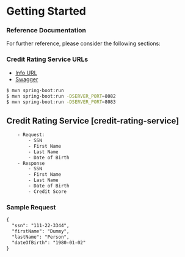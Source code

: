 # Getting Started

### Reference Documentation
For further reference, please consider the following sections:

### Credit Rating Service URLs
* [Info URL](http://localhost:8082/api/v1/info)
* [Swagger](http://localhost:8082/swagger-ui/index.html)

```bash
$ mvn spring-boot:run
$ mvn spring-boot:run -DSERVER_PORT=8082
$ mvn spring-boot:run -DSERVER_PORT=8083
```

## Credit Rating Service    [credit-rating-service]
```html
    - Request:
        - SSN
        - First Name
        - Last Name
        - Date of Birth 
    - Response
        - SSN
        - First Name
        - Last Name
        - Date of Birth
        - Credit Score
```
### Sample Request 
```html
{
  "ssn": "111-22-3344",
  "firstName": "Dummy",
  "lastName": "Person",
  "dateOfBirth": "1980-01-02"
}
```